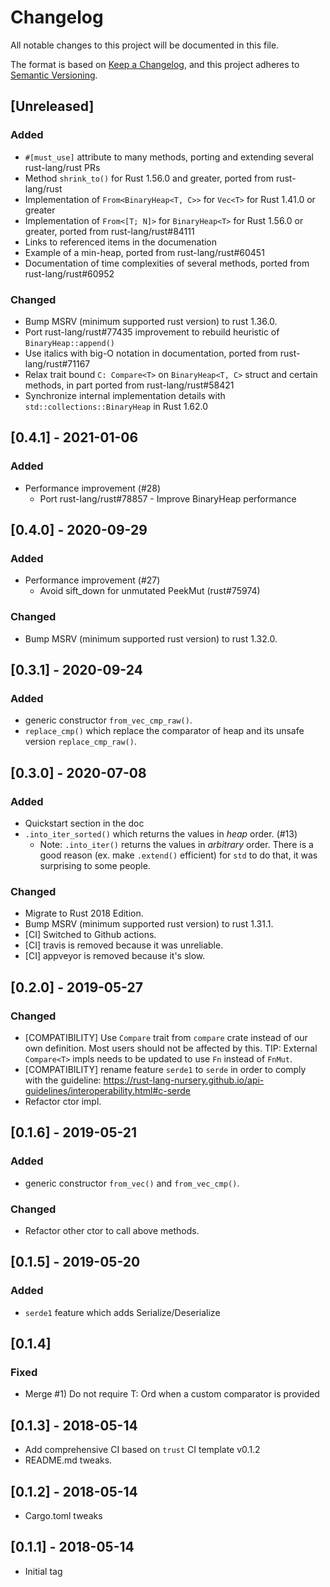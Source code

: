 # Changelog
All notable changes to this project will be documented in this file.

The format is based on [Keep a Changelog](https://keepachangelog.com/en/1.0.0/),
and this project adheres to [Semantic Versioning](https://semver.org/spec/v2.0.0.html).

## [Unreleased]

### Added

* `#[must_use]` attribute to many methods, porting and extending several
  rust-lang/rust PRs
* Method `shrink_to()` for Rust 1.56.0 and greater, ported from rust-lang/rust
* Implementation of `From<BinaryHeap<T, C>>` for `Vec<T>` for Rust 1.41.0 or
  greater
* Implementation of `From<[T; N]>` for `BinaryHeap<T>` for Rust 1.56.0 or
  greater, ported from rust-lang/rust#84111
* Links to referenced items in the documenation
* Example of a min-heap, ported from rust-lang/rust#60451
* Documentation of time complexities of several methods, ported from
  rust-lang/rust#60952

### Changed

* Bump MSRV (minimum supported rust version) to rust 1.36.0.
* Port rust-lang/rust#77435 improvement to rebuild heuristic of
  `BinaryHeap::append()`
* Use italics with big-O notation in documentation, ported from
  rust-lang/rust#71167
* Relax trait bound `C: Compare<T>` on `BinaryHeap<T, C>` struct and certain
  methods, in part ported from rust-lang/rust#58421
* Synchronize internal implementation details with
  `std::collections::BinaryHeap` in Rust 1.62.0

## [0.4.1] - 2021-01-06

### Added

* Performance improvement (#28)
  * Port rust-lang/rust#78857 - Improve BinaryHeap performance

## [0.4.0] - 2020-09-29

### Added

* Performance improvement (#27)
  * Avoid sift_down for unmutated PeekMut (rust#75974)

### Changed

* Bump MSRV (minimum supported rust version) to rust 1.32.0.

## [0.3.1] - 2020-09-24

### Added

* generic constructor `from_vec_cmp_raw()`.
* `replace_cmp()` which replace the comparator of heap and its unsafe version `replace_cmp_raw()`.

## [0.3.0] - 2020-07-08

### Added

* Quickstart section in the doc
* `.into_iter_sorted()` which returns the values in *heap* order. (#13)
  * Note: `.into_iter()` returns the values in *arbitrary* order. There is a good reason (ex. make `.extend()` efficient) for `std` to do that, it was surprising to some people.

### Changed

* Migrate to Rust 2018 Edition.
* Bump MSRV (minimum supported rust version) to rust 1.31.1.
* [CI] Switched to Github actions.
* [CI] travis is removed because it was unreliable.
* [CI] appveyor is removed because it's slow.

## [0.2.0] - 2019-05-27

### Changed

* [COMPATIBILITY] Use `Compare` trait from `compare` crate instead of our own definition.
Most users should not be affected by this. TIP: External `Compare<T>` impls needs to be updated to use `Fn` instead of `FnMut`.
* [COMPATIBILITY] rename feature `serde1` to `serde` in order to comply with the guideline: 
https://rust-lang-nursery.github.io/api-guidelines/interoperability.html#c-serde
* Refactor ctor impl.

## [0.1.6] - 2019-05-21

### Added
* generic constructor `from_vec()` and `from_vec_cmp()`.

### Changed
* Refactor other ctor to call above methods.

## [0.1.5] - 2019-05-20

### Added
* `serde1` feature which adds Serialize/Deserialize

## [0.1.4]

### Fixed
* Merge #1) Do not require T: Ord when a custom comparator is provided

## [0.1.3] - 2018-05-14

* Add comprehensive CI based on `trust` CI template v0.1.2
* README.md tweaks.

## [0.1.2] - 2018-05-14

* Cargo.toml tweaks

## [0.1.1] - 2018-05-14

* Initial tag
